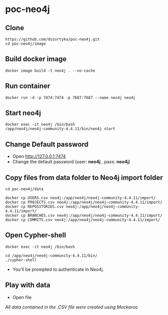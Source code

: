 # poc-neo4j


## Clone
```
https://github.com/dszortyka/poc-neo4j.git
cd poc-neo4j/image
```


## Build docker image
```
docker image build -t neo4j . --no-cache
```

## Run container
```
docker run -d -p 7474:7474 -p 7687:7687 --name neo4j neo4j
```


## Start neo4j
```
docker exec -it neo4j /bin/bash
/app/neo4j/neo4j-community-4.4.11/bin/neo4j start
```

## Change Default password
* Open http://127.0.0.1:7474
* Change the default password (user: __neo4j__ , pass: __neo4j__)


## Copy files from data folder to Neo4j import folder
```
cd poc-neo4j/data

docker cp USERS.csv neo4j:/app/neo4j/neo4j-community-4.4.11/import/
docker cp PROJECTS.csv neo4j:/app/neo4j/neo4j-community-4.4.11/import/
docker cp REPOSITORIES.csv neo4j:/app/neo4j/neo4j-community-4.4.11/import/
docker cp BRANCHES.csv neo4j:/app/neo4j/neo4j-community-4.4.11/import/
docker cp COMMITS.csv neo4j:/app/neo4j/neo4j-community-4.4.11/import/
```

## Open Cypher-shell
```
docker exec -it neo4j /bin/bash

cd /app/neo4j/neo4j-community-4.4.11/bin/
./cypher-shell
```
* You'll be prompted to authenticate in Neo4j.


## Play with data
* Open file 


_All data contained in the .CSV file were created using Mockaroo_